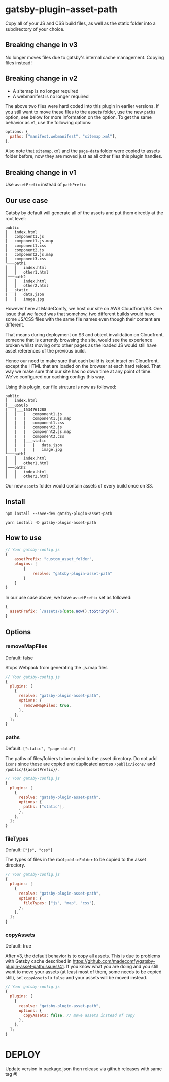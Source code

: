 # gatsby-plugin-asset-path

Copy all of your JS and CSS build files, as well as the static folder into a subdirectory of your choice.

## Breaking change in v3

No longer moves files due to gatsby's internal cache management. Copying files instead!

## Breaking change in v2

- A sitemap is no longer required
- A webmanifest is no longer required

The above two files were hard coded into this plugin in earlier versions. If you still want to move these files to the assets folder, use the new `paths` option, see below for more information on the option. To get the same behavior as v1, use the following options:

```javascript
options: {
  paths: ["manifest.webmanifest", "sitemap.xml"],
},
```

Also note that `sitemap.xml` and the `page-data` folder were copied to assets folder before, now they are moved just as all other files this plugin handles.

## Breaking change in v1

Use `assetPrefix` instead of `pathPrefix`

## Our use case

Gatsby by default will generate all of the assets and put them directly at the root level:

```
public
│   index.html
│   component1.js
|   component1.js.map
|   component1.css
|   component2.js
|   compoennt2.js.map
|   component3.css
└───path1
│   │   index.html
│   │   other1.html
│───path2
│   │   index.html
│   │   other2.html
|___static
|   |   data.json
|   |   image.jpg
```

However here at MadeComfy, we host our site on AWS Cloudfront/S3. One issue that we faced was that somehow, two different builds would have some JS/CSS files with the same file names even though their content are different.

That means during deployment on S3 and object invalidation on Cloudfront, someone that is currently browsing the site, would see the experience broken whilst moving onto other pages as the loaded JS would still have asset references of the previous build.

Hence our need to make sure that each build is kept intact on Cloudfront, except the HTML that are loaded on the browser at each hard reload. That way we make sure that our site has no down time at any point of time. We've configured our caching configs this way.

Using this plugin, our file struture is now as followed:

```
public
│   index.html
|___assets
|   |___1534761288
│   |   |   component1.js
│   |   |   component1.js.map
│   |   |   component1.css
│   |   |   component2.js
│   |   |   compoennt2.js.map
│   |   |   component3.css
│   |   |___static
│   |   |   |   data.json
│   |   |   |   image.jpg
└───path1
│   │   index.html
│   │   other1.html
│───path2
│   │   index.html
│   │   other2.html
```

Our new `assets` folder would contain assets of every build once on S3.

## Install

```
npm install --save-dev gatsby-plugin-asset-path
```

```
yarn install -D gatsby-plugin-asset-path
```

## How to use

```javascript
// Your gatsby-config.js
{
    assetPrefix: "custom_asset_folder",
    plugins: [
        {
            resolve: "gatsby-plugin-asset-path"
        }
    ]
}
```

In our use case above, we have `assetPrefix` set as followed:

```javascript
{
  assetPrefix: `/assets/${Date.now().toString()}`,
}
```

## Options

### removeMapFiles

Default: false

Stops Webpack from generating the .js.map files

```javascript
// Your gatsby-config.js
{
  plugins: [
    {
      resolve: "gatsby-plugin-asset-path",
      options: {
        removeMapFiles: true,
      },
    },
  ];
}
```

### paths

Default: `["static", "page-data"]`

The paths of files/folders to be copied to the asset directory. Do not add `icons` since these are copied and duplicated across `/public/icons/` and `/public/${assetPrefix}/`.

```javascript
// Your gatsby-config.js
{
  plugins: [
    {
      resolve: "gatsby-plugin-asset-path",
      options: {
        paths: ["static"],
      },
    },
  ];
}
```

### fileTypes

Default: `["js", "css"]`

The types of files in the root `publicFolder` to be copied to the asset directory.

```javascript
// Your gatsby-config.js
{
  plugins: [
    {
      resolve: "gatsby-plugin-asset-path",
      options: {
        fileTypes: ["js", "map", "css"],
      },
    },
  ];
}
```

### copyAssets

Default: true

After v3, the default behavior is to copy all assets. This is due to problems with Gatsby cache described in https://github.com/madecomfy/gatsby-plugin-asset-path/issues/41. If you know what you are doing and you still want to move your assets (at least most of them, some needs to be copied still), set `copyAssets` to `false` and your assets will be moved instead.

```javascript
// Your gatsby-config.js
{
  plugins: [
    {
      resolve: "gatsby-plugin-asset-path",
      options: {
        copyAssets: false, // move assets instead of copy
      },
    },
  ];
}
```

# DEPLOY

Update version in package.json then release via github releases with same tag #!
